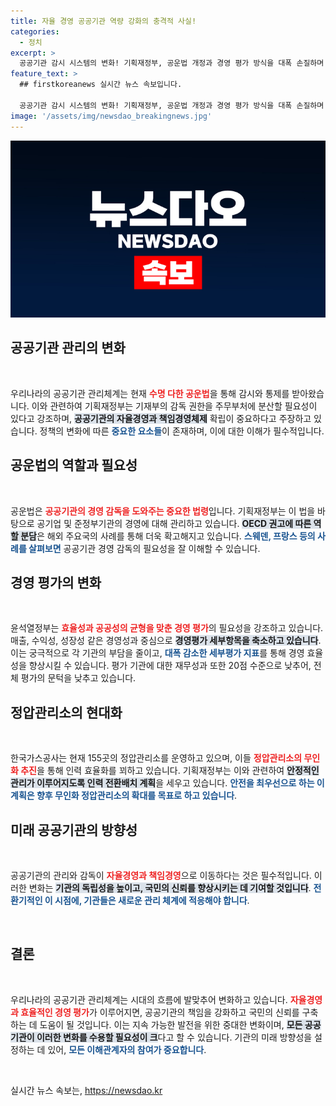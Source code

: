 ```yaml
---
title: 자율 경영 공공기관 역량 강화의 충격적 사실!
categories:
  - 정치
excerpt: >
  공공기관 감시 시스템의 변화! 기획재정부, 공운법 개정과 경영 평가 방식을 대폭 손질하며 자율경영 체제를 강화한다. 스마트한 기관 운영을 위한 무인화 추진에도 시선 집중!
feature_text: >
  ## firstkoreanews 실시간 뉴스 속보입니다.

  공공기관 감시 시스템의 변화! 기획재정부, 공운법 개정과 경영 평가 방식을 대폭 손질하며 자율경영 체제를 강화한다. 스마트한 기관 운영을 위한 무인화 추진에도 시선 집중!
image: '/assets/img/newsdao_breakingnews.jpg'
---
```


<p><img src="/assets/img/newsdao_breakingnews.jpg" alt="firstkoreanews 속보" /></p>

<h2 data-ke-size="size26">공공기관 관리의 변화</h2>

<p data-ke-size="size16">&nbsp;</p>

<p>우리나라의 공공기관 관리체계는 현재 <b><span style="color: #ee2323;">수명 다한 공운법</span></b>을 통해 감시와 통제를 받아왔습니다. 이와 관련하여 기획재정부는 기재부의 감독 권한을 주무부처에 분산할 필요성이 있다고 강조하며, <b><span style="background-color: #21538527;">공공기관의 자율경영과 책임경영체제</span></b> 확립이 중요하다고 주장하고 있습니다. 정책의 변화에 따른 <b><span style="color: #1a5490;">중요한 요소들</span></b>이 존재하며, 이에 대한 이해가 필수적입니다.</p>

<h2 data-ke-size="size26">공운법의 역할과 필요성</h2>

<p data-ke-size="size16">&nbsp;</p>

<p>공운법은 <b><span style="color: #ee2323;">공공기관의 경영 감독을 도와주는 중요한 법령</span></b>입니다. 기획재정부는 이 법을 바탕으로 공기업 및 준정부기관의 경영에 대해 관리하고 있습니다. <b><span style="background-color: #21538527;">OECD 권고에 따른 역할 분담</span></b>은 해외 주요국의 사례를 통해 더욱 확고해지고 있습니다. <b><span style="color: #1a5490;">스웨덴, 프랑스 등의 사례를 살펴보면</span></b> 공공기관 경영 감독의 필요성을 잘 이해할 수 있습니다.</p>

<h2 data-ke-size="size26">경영 평가의 변화</h2>

<p data-ke-size="size16">&nbsp;</p>

<p>윤석열정부는 <b><span style="color: #ee2323;">효율성과 공공성의 균형을 맞춘 경영 평가</span></b>의 필요성을 강조하고 있습니다. 매출, 수익성, 성장성 같은 경영성과 중심으로 <b><span style="background-color: #21538527;">경영평가 세부항목을 축소하고 있습니다</span></b>. 이는 궁극적으로 각 기관의 부담을 줄이고, <b><span style="color: #1a5490;">대폭 감소한 세부평가 지표</span></b>를 통해 경영 효율성을 향상시킬 수 있습니다. 평가 기관에 대한 재무성과 또한 20점 수준으로 낮추어, 전체 평가의 문턱을 낮추고 있습니다.</p>

<h2 data-ke-size="size26">정압관리소의 현대화</h2>

<p data-ke-size="size16">&nbsp;</p>

<p>한국가스공사는 현재 155곳의 정압관리소를 운영하고 있으며, 이들 <b><span style="color: #ee2323;">정압관리소의 무인화 추진</span></b>을 통해 인력 효율화를 꾀하고 있습니다. 기획재정부는 이와 관련하여 <b><span style="background-color: #21538527;">안정적인 관리가 이루어지도록 인력 전환배치 계획</span></b>을 세우고 있습니다. <b><span style="color: #1a5490;">안전을 최우선으로 하는 이 계획은 향후 무인화 정압관리소의 확대를 목표로 하고 있습니다</span></b>.</p>

<h2 data-ke-size="size26">미래 공공기관의 방향성</h2>

<p data-ke-size="size16">&nbsp;</p>

<p>공공기관의 관리와 감독이 <b><span style="color: #ee2323;">자율경영과 책임경영</span></b>으로 이동하다는 것은 필수적입니다. 이러한 변화는 <b><span style="background-color: #21538527;">기관의 독립성을 높이고, 국민의 신뢰를 향상시키는 데 기여할 것입니다</span></b>. <b><span style="color: #1a5490;">전환기적인 이 시점에, 기관들은 새로운 관리 체계에 적응해야 합니다</span></b>.</p>

<p data-ke-size="size16">&nbsp;</p>

<h2 data-ke-size="size26">결론</h2>

<p data-ke-size="size16">&nbsp;</p>

<p>우리나라의 공공기관 관리체계는 시대의 흐름에 발맞추어 변화하고 있습니다. <b><span style="color: #ee2323;">자율경영과 효율적인 경영 평가</span></b>가 이루어지면, 공공기관의 책임을 강화하고 국민의 신뢰를 구축하는 데 도움이 될 것입니다. 이는 지속 가능한 발전을 위한 중대한 변화이며, <b><span style="background-color: #21538527;">모든 공공기관이 이러한 변화를 수용할 필요성이 크</span></b>다고 할 수 있습니다. 기관의 미래 방향성을 설정하는 데 있어, <b><span style="color: #1a5490;">모든 이해관계자의 참여가 중요합니다</span></b>.</p>

<p data-ke-size="size16">&nbsp;</p>
실시간 뉴스 속보는, <a href="https://newsdao.kr" rel="dofollow">https://newsdao.kr</a>



